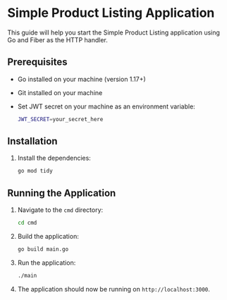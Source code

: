 # Simple Product Listing Application

This guide will help you start the Simple Product Listing application using Go and Fiber as the HTTP handler.

## Prerequisites

- Go installed on your machine (version 1.17+)
- Git installed on your machine
- Set JWT secret on your machine as an environment variable:

    ```sh
    JWT_SECRET=your_secret_here
    ```

## Installation

1. Install the dependencies:

    ```sh
    go mod tidy
    ```

## Running the Application

1. Navigate to the `cmd` directory:

    ```sh
    cd cmd
    ```

2. Build the application:

    ```sh
    go build main.go
    ```
   
3. Run the application:

    ```sh
    ./main
    ```
   
4. The application should now be running on `http://localhost:3000`.

